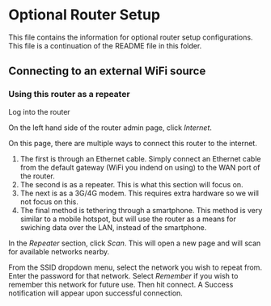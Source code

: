 # Optional Router Setup
This file contains the information for optional router setup configurations. This file is a continuation of the README file in this folder.

## Connecting to an external WiFi source
### Using this router as a repeater
Log into the router

On the left hand side of the router admin page, click *Internet*.

On this page, there are multiple ways to connect this router to the internet.
1. The first is through an Ethernet cable. Simply connect an Ethernet cable from the default gateway (WiFi you indend on using) to the WAN port of the router.
2. The second is as a repeater. This is what this section will focus on.
3. The next is as a 3G/4G modem. This requires extra hardware so we will not focus on this.
4. The final method is tethering through a smartphone. This method is very similar to a mobile hotspot, but will use the router as a means for swiching data over the LAN, instead of the smartphone.

In the *Repeater* section, click *Scan*. This will open a new page and will scan for available networks nearby.

From the SSID dropdown menu, select the network you wish to repeat from. Enter the password for that network. Select *Remember* if you wish to remember this network for future use. Then hit connect. A Success notification will appear upon successful connection.